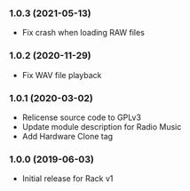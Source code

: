 ### 1.0.3 (2021-05-13)

- Fix crash when loading RAW files

### 1.0.2 (2020-11-29)

- Fix WAV file playback

### 1.0.1 (2020-03-02)

- Relicense source code to GPLv3
- Update module description for Radio Music
- Add Hardware Clone tag

### 1.0.0 (2019-06-03)

- Initial release for Rack v1
